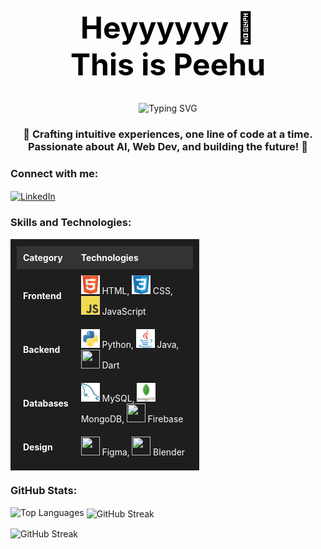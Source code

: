 <h1 align="center" style="color: black; font-size: 3rem; font-weight: bold;">Heyyyyyy 👋<br> This is Peehu</h1>

<p align="center">
  <img src="https://readme-typing-svg.herokuapp.com?font=Fira+Code&weight=600&size=22&pause=1000&color=343434&center=true&vCenter=true&width=440&height=45&lines=Hey%2C+I'm+Peehu!;Full+Stack+Developer;AI+Explorer;Flutter+Fanatic;Lifelong+Learner" alt="Typing SVG">
</p>

<h3 align="center">🚀 Crafting intuitive experiences, one line of code at a time. Passionate about AI, Web Dev, and building the future! 🌟</h3>

<h3 align="left">Connect with me:</h3>
<p align="left">
<a href="https://www.linkedin.com/in/peehu-mishra-a5bb91293/" target="blank"><img align="center" src="https://raw.githubusercontent.com/rahuldkjain/github-profile-readme-generator/master/src/images/icons/Social/linked-in-alt.svg" alt="LinkedIn" height="30" width="40" /></a>
</p>

<h3 align="left">Skills and Technologies:</h3>
<table align="center" style="width:60%; border-collapse: collapse; text-align: left; background-color: #1e1e1e; color: white; padding: 10px;">
  <tr style="background-color: #333;">
    <th style="padding: 10px;">Category</th>
    <th style="padding: 10px;">Technologies</th>
  </tr>
  <tr>
    <td style="padding: 10px;"><strong>Frontend</strong></td>
    <td style="padding: 10px;"><img src="https://raw.githubusercontent.com/devicons/devicon/master/icons/html5/html5-original.svg" width="30" height="30" /> HTML, <img src="https://raw.githubusercontent.com/devicons/devicon/master/icons/css3/css3-original.svg" width="30" height="30" /> CSS, <img src="https://raw.githubusercontent.com/devicons/devicon/master/icons/javascript/javascript-original.svg" width="30" height="30" /> JavaScript</td>
  </tr>
  <tr>
    <td style="padding: 10px;"><strong>Backend</strong></td>
    <td style="padding: 10px;"><img src="https://raw.githubusercontent.com/devicons/devicon/master/icons/python/python-original.svg" width="30" height="30" /> Python, <img src="https://raw.githubusercontent.com/devicons/devicon/master/icons/java/java-original.svg" width="30" height="30" /> Java, <img src="https://www.vectorlogo.zone/logos/dartlang/dartlang-icon.svg" width="30" height="30" /> Dart</td>
  </tr>
  <tr>
    <td style="padding: 10px;"><strong>Databases</strong></td>
    <td style="padding: 10px;"><img src="https://raw.githubusercontent.com/devicons/devicon/master/icons/mysql/mysql-original.svg" width="30" height="30" /> MySQL, <img src="https://raw.githubusercontent.com/devicons/devicon/master/icons/mongodb/mongodb-original-wordmark.svg" width="30" height="30" /> MongoDB, <img src="https://www.vectorlogo.zone/logos/firebase/firebase-icon.svg" width="30" height="30" /> Firebase</td>
  </tr>
  <tr>
    <td style="padding: 10px;"><strong>Design</strong></td>
    <td style="padding: 10px;"><img src="https://www.vectorlogo.zone/logos/figma/figma-icon.svg" width="30" height="30" /> Figma, <img src="https://download.blender.org/branding/community/blender_community_badge_white.svg" width="30" height="30" /> Blender</td>
  </tr>
</table>

<h3 align="left">GitHub Stats:</h3>
<p><img align="left" src="https://github-readme-stats.vercel.app/api/top-langs?username=peehu1308&show_icons=true&locale=en&layout=compact&theme=dark" alt="Top Languages" /></p>
<p>&nbsp;<img align="center" src="https://github-readme-streak-stats.herokuapp.com/?user=peehu1308&theme=dark" alt="GitHub Streak" />
</p>
<p><img align="center" src="https://github-readme-streak-stats.herokuapp.com/?user=peehu1308&theme=dark" alt="GitHub Streak" /></p>




